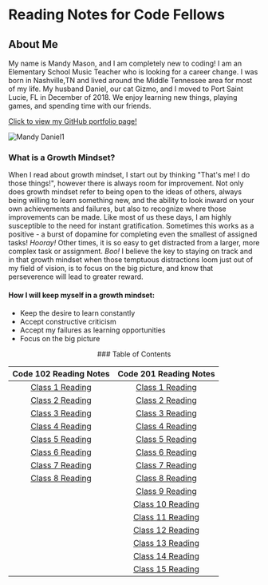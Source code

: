 # Reading Notes for Code Fellows

## About Me
My name is Mandy Mason, and I am completely new to coding! I am an Elementary School Music Teacher who is looking for a career change. I was born in Nashville,TN and lived around the Middle Tennessee area for most of my life.  My husband Daniel, our cat Gizmo, and I moved to Port Saint Lucie, FL in December of 2018. We enjoy learning new things, playing games, and spending time with our friends. 

[Click to view my GitHub portfolio page!](https://github.com/mnmason86?tab=projects&type=beta)

![Mandy Daniel1](https://user-images.githubusercontent.com/102629678/161444418-44729468-2697-4e28-b8ca-f16a81cecfd2.jpg)



### What is a Growth Mindset?

When I read about growth mindset, I start out by thinking "That's me! I do those things!", however there is always room for improvement. Not only does growth mindset refer to being open to the ideas of others, always being willing to learn something new, and the ability to look inward on your own achievements and failures, but also to recognize where those improvements can be made. Like most of us these days, I am highly susceptible to the need for instant gratification. Sometimes this works as a positive - a burst of dopamine for completing even the smallest of assigned tasks! *Hooray!* Other times, it is so easy to get distracted from a larger, more complex task or assignment. *Boo!* I believe the key to staying on track and in that growth mindset when those temptuous distractions loom just out of my field of vision, is to focus on the big picture, and know that perseverence will lead to greater reward.

#### How I will keep myself in a growth mindset:

- Keep the desire to learn constantly
- Accept constructive criticism 
- Accept my failures as learning opportunities
- Focus on the big picture

<div align="center">### Table of Contents</div>

| Code 102 Reading Notes | Code 201 Reading Notes |
| :---: | :---: |
|[Class 1 Reading](102class1reading.md) | [Class 1 Reading](201class1reading.md) |
| [Class 2 Reading](102class2reading.md) | [Class 2 Reading](201class2reading.md) |
| [Class 3 Reading](102class3reading.md) | [Class 3 Reading](201class3reading.md) |
| [Class 4 Reading](102class4reading.md) | [Class 4 Reading](201class4reading.md) |
| [Class 5 Reading](102class5reading.md) | [Class 5 Reading](201class5reading.md) |
| [Class 6 Reading](102class6reading.md) | [Class 6 Reading](201class6reading.md) |
| [Class 7 Reading](102class7reading.md) | [Class 7 Reading](201class7reading.md) |
| [Class 8 Reading](102class8reading.md) | [Class 8 Reading](201class8reading.md) |
|                                        | [Class 9 Reading](201class9reading.md) |
|                                        | [Class 10 Reading](201class10reading.md) |
|                                        | [Class 11 Reading](201class11reading.md) |
|                                        | [Class 12 Reading](201class12reading.md) |
|                                        | [Class 13 Reading](201class13reading.md) |
|                                        | [Class 14 Reading](201class14reading.md) |
|                                        | [Class 15 Reading](201class15reading.md) |




